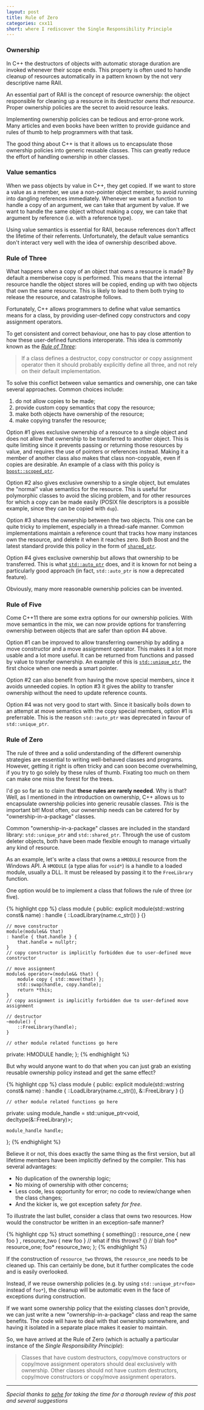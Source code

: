 ```yaml
---
layout: post
title: Rule of Zero
categories: cxx11
short: where I rediscover the Single Responsibility Principle
---
```


### Ownership

In C++ the destructors of objects with automatic storage duration are invoked
whenever their scope ends. This property is often used to handle cleanup of
resources automatically in a pattern known by the not very descriptive name RAII.

An essential part of RAII is the concept of resource ownership: the object
responsible for cleaning up a resource in its destructor *owns that resource*.
Proper ownership policies are the secret to avoid resource leaks.

Implementing ownership policies can be tedious and error-prone work. Many
articles and even books have been written to provide guidance and rules of thumb
to help programmers with that task.

The good thing about C++ is that it allows us to encapsulate those ownership
policies into generic reusable classes. This can greatly reduce the effort of
handling ownership in other classes.

### Value semantics

When we pass objects by value in C++, they get copied. If we want to store a
value as a member, we use a non-pointer object member, to avoid running into
dangling references immediately. Whenever we want a function to handle a copy of
an argument, we can take that argument by value. If we want to handle the same
object without making a copy, we can take that argument by reference (i.e.  with
a reference type).

Using value semantics is essential for RAII, because references don't affect the
lifetime of their referrents. Unfortunately, the default value semantics don't
interact very well with the idea of ownership described above.

### Rule of Three

What happens when a copy of an object that owns a resource is made? By default a
memberwise copy is performed. This means that the internal resource handle the
object stores will be copied, ending up with two objects that own the same
resource. This is likely to lead to them both trying to release the resource,
and catastrophe follows.

Fortunately, C++ allows programmers to define what value semantics means for a
class, by providing user-defined copy constructors and copy assignment
operators.

To get consistent and correct behaviour, one has to pay close attention to how
these user-defined functions interoperate. This idea is commonly known as the
[*Rule of Three*][rule of three]:

> If a class defines a destructor, copy constructor or copy assignment operator then
> it should probably explicitly define all three, and not rely on their default
> implementation.

To solve this conflict between value semantics and ownership, one can take
several approaches. Common choices include:

1. do not allow copies to be made;
2. provide custom copy semantics that copy the resource;
3. make both objects have ownership of the resource;
4. make copying transfer the resource;

Option #1 gives exclusive ownership of a resource to a single object and does not
allow that ownership to be transferred to another object. This is quite
limiting since it prevents passing or returning those resources by value, and
requires the use of pointers or references instead. Making it a member of
another class also makes that class non-copyable, even if copies are desirable.
An example of a class with this policy is [`boost::scoped_ptr`][scoped_ptr].

Option #2 also gives exclusive ownership to a single object, but emulates the
"normal" value semantics for the resource. This is useful for polymorphic
classes to avoid the slicing problem, and for other resources for which a copy
can be made easily (POSIX file descriptors is a possible example, since they can
be copied with `dup`).

Option #3 shares the ownership between the two objects. This one can be quite
tricky to implement, especially in a thread-safe manner. Common implementations
maintain a reference count that tracks how many instances own the resource, and
delete it when it reaches zero. Both Boost and the latest standard provide this
policy in the form of [`shared_ptr`][shared_ptr].

Option #4 gives exclusive ownership but allows that ownership to be transferred.
This is what [`std::auto_ptr`][auto_ptr] does, and it is known for not being a particularly
good approach (in fact, `std::auto_ptr` is now a deprecated feature).

Obviously, many more reasonable ownership policies can be invented.

### Rule of Five

Come C++11 there are some extra options for our ownership policies. With move
semantics in the mix, we can now provide options for transferring ownership
between objects that are safer than option #4 above.

Option #1 can be improved to allow transferring ownership by adding a move
constructor and a move assignment operator. This makes it a lot more usable and
a lot more useful. It can be returned from functions and passed by value to
transfer ownership. An example of this is [`std::unique_ptr`][unique_ptr], the first choice
when one needs a smart pointer.

Option #2 can also benefit from having the move special members, since it avoids
unneeded copies. In option #3 it gives the ability to transfer ownership
without the need to update reference counts. 

Option #4 was not very good to start with. Since it basically boils down to an
attempt at move semantics with the copy special members, option #1 is
preferrable. This is the reason `std::auto_ptr` was deprecated in favour of
`std::unique_ptr`.

### Rule of Zero

The rule of three and a solid understanding of the different ownership
strategies are essential to writing well-behaved classes and programs.  However,
getting it right is often tricky and can soon become overwhelming, if you try to
go solely by these rules of thumb. Fixating too much on them can make one miss
the forest for the trees. 

I'd go so far as to claim that **these rules are rarely needed**. Why is that?
Well, as I mentioned in the introduction on ownership, C++ allows us to
encapsulate ownership policies into generic reusable classes. *This* is the
important bit! Most often, our ownership needs can be catered for by
"ownership-in-a-package" classes.

Common "ownership-in-a-package" classes are included in the standard library:
`std::unique_ptr` and `std::shared_ptr`. Through the use of custom deleter
objects, both have been made flexible enough to manage virtually any kind of
resource.

As an example, let's write a class that owns a `HMODULE` resource from the
Windows API. A `HMODULE` (a type alias for `void*`) is a handle to a loaded
module, usually a DLL.  It must be released by passing it to the `FreeLibrary`
function.

One option would be to implement a class that follows the rule of three (or
five).

{% highlight cpp %}
class module {
public:
    explicit module(std::wstring const& name)
    : handle { ::LoadLibrary(name.c_str()) } {}

    // move constructor
    module(module&& that)
    : handle { that.handle } {
        that.handle = nullptr;
    }
    // copy constructor is implicitly forbidden due to user-defined move constructor

    // move assignment
    module& operator=(module&& that) {
        module copy { std::move(that) };
        std::swap(handle, copy.handle);
        return *this;
    }
    // copy assignment is implicitly forbidden due to user-defined move assignment

    // destructor
    ~module() {
        ::FreeLibrary(handle);
    }

    // other module related functions go here

private:
    HMODULE handle;
};
{% endhighlight %}

But why would anyone want to do that when you can just grab an existing reusable
ownership policy instead and get the same effect?

{% highlight cpp %}
class module {
public:
    explicit module(std::wstring const& name)
    : handle { ::LoadLibrary(name.c_str()), &::FreeLibrary } {}

    // other module related functions go here

private:
    using module_handle = std::unique_ptr<void, decltype(&::FreeLibrary)>;

    module_handle handle;
};
{% endhighlight %}

Believe it or not, this does exactly the same thing as the first version, but
all lifetime members have been implicitly defined by the compiler. This has
several advantages:

 - No duplication of the ownership logic;
 - No mixing of ownership with other concerns;
 - Less code, less opportunity for error; no code to review/change when the
   class changes;
 - And the kicker is, we got exception safety *for free*.

To illustrate the last bullet, consider a class that owns two resources. How
would the constructor be written in an exception-safe manner?

{% highlight cpp %}
struct something {
    something()
    : resource_one { new foo }
    , resource_two { new foo } // what if this throws?
    {}
    // blah
    foo* resource_one;
    foo* resource_two;
};
{% endhighlight %}

If the construction of `resource_two` throws, the `resource_one` needs to be
cleaned up. This can certainly be done, but it further complicates the code and
is easily overlooked.

Instead, if we reuse ownership policies (e.g. by using `std::unique_ptr<foo>`
instead of `foo*`), the cleanup will be automatic even in the face of exceptions
during construction.

If we want some ownership policy that the existing classes don't provide, we can
just write a new "ownership-in-a-package" class and reap the same benefits.
The code will have to deal with that ownership somewhere, and having it isolated
in a separate place makes it easier to maintain.

So, we have arrived at the Rule of Zero (which is actually a particular
instance of the *Single Responsibility Principle*):

> Classes that have custom destructors, copy/move constructors or copy/move
> assignment operators should deal exclusively with ownership. Other classes
> should not have custom destructors, copy/move constructors or copy/move
> assignment operators.

---

*Special thanks to [sehe][sehe] for taking the time for a thorough review of
this post and several suggestions*

 [rule of three]: http://stackoverflow.com/q/4172722/46642
 [scoped_ptr]: http://www.boost.org/libs/smart_ptr/scoped_ptr.htm
 [auto_ptr]: http://en.cppreference.com/w/cpp/memory/auto_ptr
 [shared_ptr]: http://en.cppreference.com/w/cpp/memory/shared_ptr
 [unique_ptr]: http://en.cppreference.com/w/cpp/memory/unique_ptr
 [sehe]: http://stackoverflow.com/u/85371

